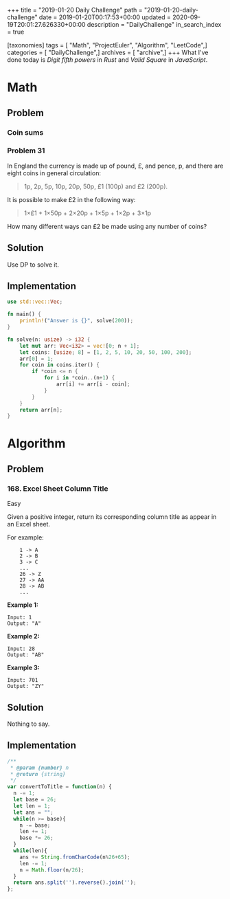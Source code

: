 +++
title = "2019-01-20 Daily Challenge"
path = "2019-01-20-daily-challenge"
date = 2019-01-20T00:17:53+00:00
updated = 2020-09-19T20:01:27.626330+00:00
description = "DailyChallenge"
in_search_index = true

[taxonomies]
tags = [ "Math", "ProjectEuler", "Algorithm", "LeetCode",]
categories = [ "DailyChallenge",]
archives = [ "archive",]
+++
What I've done today is *Digit fifth powers* in *Rust* and *Valid Square* in *JavaScript*.

<!--more-->

# Math

## Problem

### Coin sums

### Problem 31

In England the currency is made up of pound, £, and pence, p, and there are eight coins in general circulation:

> 1p, 2p, 5p, 10p, 20p, 50p, £1 (100p) and £2 (200p).

It is possible to make £2 in the following way:

> 1×£1 + 1×50p + 2×20p + 1×5p + 1×2p + 3×1p

How many different ways can £2 be made using any number of coins?

## Solution

Use DP to solve it.

## Implementation

```rust
use std::vec::Vec;

fn main() {
    println!("Answer is {}", solve(200));
}

fn solve(n: usize) -> i32 {
    let mut arr: Vec<i32> = vec![0; n + 1];
    let coins: [usize; 8] = [1, 2, 5, 10, 20, 50, 100, 200];
    arr[0] = 1;
    for coin in coins.iter() {
        if *coin <= n {
            for i in *coin..(n+1) {
                arr[i] += arr[i - coin];
            }
        }
    }
    return arr[n];
}

```

# Algorithm

## Problem

### 168. Excel Sheet Column Title

Easy

Given a positive integer, return its corresponding column title as appear in an Excel sheet.

For example:

```
    1 -> A
    2 -> B
    3 -> C
    ...
    26 -> Z
    27 -> AA
    28 -> AB 
    ...
```

**Example 1:**

```
Input: 1
Output: "A"
```

**Example 2:**

```
Input: 28
Output: "AB"
```

**Example 3:**

```
Input: 701
Output: "ZY"
```

## Solution

Nothing to say.

## Implementation

```js
/**
 * @param {number} n
 * @return {string}
 */
var convertToTitle = function(n) {
  n -= 1;
  let base = 26;
  let len = 1;
  let ans = "";
  while(n >= base){
    n -= base;
    len += 1;
    base *= 26;
  }
  while(len){
    ans += String.fromCharCode(n%26+65);
    len -= 1;
    n = Math.floor(n/26);
  }
  return ans.split('').reverse().join('');
};
```